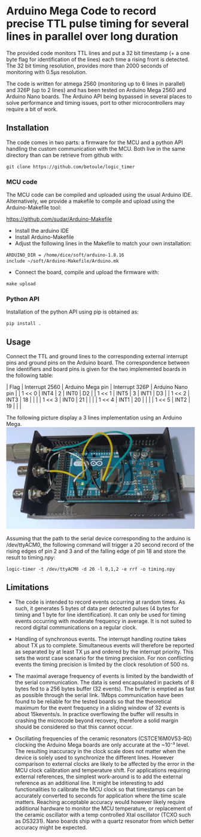 # Arduino Mega Code to record precise TTL pulse timing for several lines in parallel over long duration

The provided code monitors TTL lines and put a 32 bit timestamp (+ a
one byte flag for identification of the lines) each time a rising
front is detected. The 32 bit timing resolution, provides more than
2000 seconds of monitoring with 0.5μs resolution.

The code is written for atmega 2560 (monitoring up to 6 lines in
parallel) and 326P (up to 2 lines) and has been tested on Arduino Mega
2560 and Arduino Nano boards. The Arduino API being bypassed in
several places to solve performance and timing issues, port to other
microcontrollers may require a bit of work.

## Installation

The code comes in two parts: a firmware for the MCU and a python API
handling the custom communication with the MCU. Both live in the same
directory than can be retrieve from github with:

```
git clone https://github.com/betoule/logic_timer
```

### MCU code

The MCU code can be compiled and uploaded using the usual Arduino
IDE. Alternatively, we provide a makefile to compile and upload using
the Arduino-Makefile tool:

https://github.com/sudar/Arduino-Makefile

+ Install the arduino IDE
+ Install Arduino-Makefile
+ Adjust the following lines in the Makefile to match your own
  installation:

```
ARDUINO_DIR = /home/dice/soft/arduino-1.8.16
include ~/soft/Arduino-Makefile/Arduino.mk
```

+ Connect the board, compile and upload the firmware with:
```
make upload
```

### Python API

Installation of the python API using pip is obtained as:

```
pip install .
```

## Usage

Connect the TTL and ground lines to the corresponding external
interrupt pins and ground pins on the Arduino board. The
correspondence between line identifiers and board pins is given for
the two implemented boards in the following table:

| Flag   | Interrupt 2560 | Arduino Mega pin | Interrupt 326P | Arduino Nano pin |
| 1 << 0 | INT4           | 2                | INT0           | D2               |
| 1 << 1 | INT5           | 3                | INT1           | D3               |
| 1 << 2 | INT3           | 18               |                |                  |
| 1 << 3 | INT0           | 21               |                |                  |
| 1 << 4 | INT1           | 20               |                |                  |
| 1 << 5 | INT2           | 19               |                |                  |

The following picture display a 3 lines implementation using an Arduino Mega.
![Lid open](doc/open.jpg)

Assuming that the path to the serial device corresponding to the
arduino is /dev/ttyACM0, the following command will trigger a 20 second
record of the rising edges of pin 2 and 3 and of the falling edge
of pin 18 and store the result to timing.npy: 
```
logic-timer -t /dev/ttyACM0 -d 20 -l 0,1,2 -e rrf -o timing.npy
```

## Limitations

+ The code is intended to record events occurring at random times. As
  such, it generates 5 bytes of data per detected pulses (4 bytes for
  timing and 1 byte for line identification). It can only be used for
  timing events occurring with moderate frequency in average. It is
  not suited to record digital communications on a regular clock.

+ Handling of synchronous events. The interrupt handling routine takes
  about TX μs to complete. Simultaneous events will therefore be
  reported as separated by at least TX μs and ordered by the interrupt
  priority. This sets the worst case scenario for the timing
  precision. For non conflicting events the timing precision is
  limited by the clock resolution of 500 ns.

+ The maximal average frequency of events is limited by the bandwidth
  of the serial communication. The data is send encapsulated in
  packets of 8 bytes fed to a 256 bytes buffer (32 events). The buffer
  is emptied as fast as possible through the serial link. 1Mbps
  communication have been found to be reliable for the tested boards
  so that the theoretical maximum for the event frequency in a sliding
  window of 32 events is about 15kevents/s. In practice overflowing
  the buffer will results in crashing the microcode beyond recovery,
  therefore a solid margin should be considered so that this cannot
  occur.

+ Oscillating frequencies of the ceramic resonators (CSTCE16M0V53-R0)
  clocking the Arduino Mega boards are only accurate at the ~10⁻³
  level. The resulting inaccuracy in the clock scale does not matter
  when the device is solely used to synchronize the different
  lines. However comparison to external clocks are likely to be
  affected by the error in the MCU clock calibration and temperature
  shift. For applications requiring external references, the simplest
  work-around is to add the external reference as an additional
  line. It might be interesting to add functionalities to calibrate
  the MCU clock so that timestamps can be accurately converted to
  seconds for application where the time scale matters. Reaching
  acceptable accuracy would however likely require additional hardware
  to monitor the MCU temperature, or replacement of the ceramic
  oscillator with a temp controlled Xtal oscillator (TCXO such as
  DS3231). Nano boards ship with a quartz resonator from which better
  accuracy might be expected.
